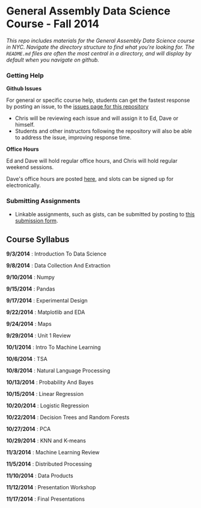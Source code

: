 # General Assembly Data Science Course - Fall 2014

*This repo includes materials for the General Assembly Data Science course in NYC. Navigate the directory structure to find what you're looking for. The `README.md` files are often the most central in a directory, and will display by default when you navigate on github.*

### Getting Help

**Github Issues**

For general or specific course help, students can get the fastest response by posting an issue, to the [issues page for this repository](https://github.com/TeachingDataScience/data-science-course/issues)

* Chris will be reviewing each issue and will assign it to Ed, Dave or himself.
* Students and other instructors following the repository will also be able to address the issue, improving response time.
    
    
**Office Hours**

Ed and Dave will hold regular office hours, and Chris will hold regular weekend sessions.

Dave's office hours are posted [here](https://accounts.google.com/ServiceLogin?service=cl&passive=1209600&continue=https://www.google.com/calendar/selfsched?sstoken%3DUUJjNUJzODlzeDdPfGRlZmF1bHR8MTQ3MjQwYzU4M2M3NmFkODRhMTdhN2Y1MDNlNjE2NGI&followup=https://www.google.com/calendar/selfsched?sstoken%3DUUJjNUJzODlzeDdPfGRlZmF1bHR8MTQ3MjQwYzU4M2M3NmFkODRhMTdhN2Y1MDNlNjE2NGI&scc=1), and slots can be signed up for electronically.


### Submitting Assignments

* Linkable assignments, such as gists, can be submitted by posting to [this submission form](https://docs.google.com/forms/d/1TzvQCYruLcTLzfCQBcjhp7INLZWvwErCqTaFCU7LhpE/viewform?usp=send_form).

<!--
* Some assigments may require submitting via google drive.  These should include the student last name in the filename and be placed in the appropriate folder of the [submissions google drive folder](https://drive.google.com/a/scaleanalytics.com/#folders/0B2_NWQOfrbk-WWhWNHROaDQ2YU0).
-->




## Course Syllabus
 
 **9/3/2014** : Introduction To Data Science
 
 **9/8/2014** : Data Collection And Extraction
 
 **9/10/2014** : Numpy
 
 **9/15/2014** : Pandas
 
 **9/17/2014** : Experimental Design
 
 **9/22/2014** : Matplotlib and EDA
 
 **9/24/2014** : Maps
 
 **9/29/2014** : Unit 1 Review
 
 **10/1/2014** : Intro To Machine Learning
 
 **10/6/2014** : TSA
 
 **10/8/2014** : Natural Language Processing
 
 **10/13/2014** : Probability And Bayes
 
 **10/15/2014** : Linear Regression
 
 **10/20/2014** : Logistic Regression
 
 **10/22/2014** : Decision Trees and Random Forests
 
 **10/27/2014** : PCA
 
 **10/29/2014** : KNN and K-means
 
 **11/3/2014** : Machine Learning Review
 
 **11/5/2014** : Distributed Processing
 
 **11/10/2014** : Data Products
 
 **11/12/2014** : Presentation Workshop
 
 **11/17/2014** : Final Presentations
 
 
 
 <!-- 
 
 To remove dates: http://regexr.com/39gbs 
 
 --> 
 
 
 
